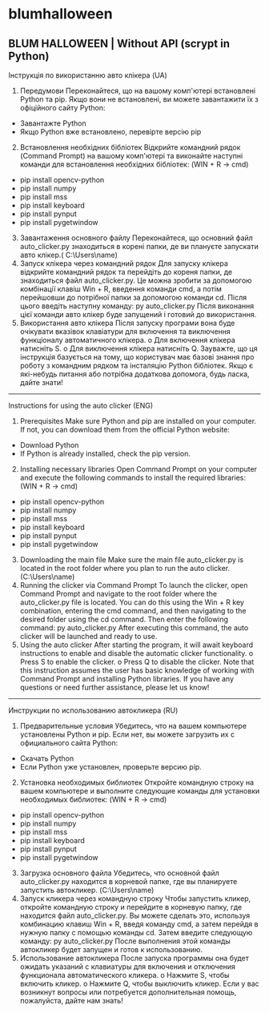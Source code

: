 # blumhalloween 
BLUM HALLOWEEN | Without API (scrypt in Python)
-----------------------------------------------------------------------------------
Інструкція по використанню авто клікера (UA)

1. Передумови
Переконайтеся, що на вашому комп'ютері встановлені Python та pip. Якщо вони не
встановлені, ви можете завантажити їх з офіційного сайту Python:
- Завантажте Python
- Якщо Python вже встановлено, перевірте версію pip
2. Встановлення необхідних бібліотек
Відкрийте командний рядок (Command Prompt) на вашому комп'ютері та виконайте
наступні команди для встановлення необхідних бібліотек: (WIN + R → cmd)
- pip install opencv-python
- pip install numpy
- pip install mss
- pip install keyboard
- pip install pynput
- pip install pygetwindow
3. Завантаження основного файлу
Переконайтеся, що основний файл auto_clicker.py знаходиться в корені папки,
де ви плануєте запускати авто клікер.( C:\Users\name)
4. Запуск клікера через командний рядок
Для запуску клікера відкрийте командний рядок та перейдіть до кореня папки, де
знаходиться файл auto_clicker.py. Це можна зробити за допомогою комбінації
клавіш Win + R, введення команди cmd, а потім перейшовши до потрібної папки за
допомогою команди cd.
Після цього введіть наступну команду:
py auto_clicker.py
Після виконання цієї команди авто клікер буде запущений і готовий до
використання.
5. Використання авто клікера
Після запуску програми вона буде очікувати вказівок клавіатури для включення та
виключення функціоналу автоматичного клікера.
o Для включення клікера натисніть S.
o Для виключення клікера натисніть Q.
Зауважте, що ця інструкція базується на тому, що користувач має базові знання про
роботу з командним рядком та інсталяцію Python бібліотек. Якщо є які-небудь питання
або потрібна додаткова допомога, будь ласка, дайте знати! 
-----------------------------------------------------------------------------------
Instructions for using the auto clicker (ENG)
1. Prerequisites
Make sure Python and pip are installed on your computer. If not, you can download
them from the official Python website:
- Download Python
- If Python is already installed, check the pip version.
2. Installing necessary libraries
Open Command Prompt on your computer and execute the following commands to
install the required libraries: (WIN + R → cmd)
- pip install opencv-python
- pip install numpy
- pip install mss
- pip install keyboard
- pip install pynput
- pip install pygetwindow
3. Downloading the main file
Make sure the main file auto_clicker.py is located in the root folder where you plan to
run the auto clicker. (C:\Users\name)
4. Running the clicker via Command Prompt
To launch the clicker, open Command Prompt and navigate to the root folder where the
auto_clicker.py file is located. You can do this using the Win + R key combination,
entering the cmd command, and then navigating to the desired folder using the cd
command.
Then enter the following command:
py auto_clicker.py
After executing this command, the auto clicker will be launched and ready to use.
5. Using the auto clicker
After starting the program, it will await keyboard instructions to enable and disable the
automatic clicker functionality.
o Press S to enable the clicker.
o Press Q to disable the clicker.
Note that this instruction assumes the user has basic knowledge of working with
Command Prompt and installing Python libraries. If you have any questions or need
further assistance, please let us know!
-----------------------------------------------------------------------------------
Инструкции по использованию автокликера (RU)
1. Предварительные условия
Убедитесь, что на вашем компьютере установлены Python и pip. Если нет, вы
можете загрузить их с официального сайта Python:
- Скачать Python
- Если Python уже установлен, проверьте версию pip.
2. Установка необходимых библиотек
Откройте командную строку на вашем компьютере и выполните следующие
команды для установки необходимых библиотек: (WIN + R → cmd)
- pip install opencv-python
- pip install numpy
- pip install mss
- pip install keyboard
- pip install pynput
- pip install pygetwindow
3. Загрузка основного файла
Убедитесь, что основной файл auto_clicker.py находится в корневой папке, где
вы планируете запустить автокликер. (C:\Users\name)
4. Запуск кликера через командную строку
Чтобы запустить кликер, откройте командную строку и перейдите в корневую
папку, где находится файл auto_clicker.py. Вы можете сделать это, используя
комбинацию клавиш Win + R, введя команду cmd, а затем перейдя в нужную папку
с помощью команды cd.
Затем введите следующую команду:
py auto_clicker.py
После выполнения этой команды автокликер будет запущен и готов к
использованию.
5. Использование автокликера
После запуска программы она будет ожидать указаний с клавиатуры для
включения и отключения функционала автоматического кликера.
o Нажмите S, чтобы включить кликер.
o Нажмите Q, чтобы выключить кликер.
Если у вас возникнут вопросы или потребуется дополнительная помощь, пожалуйста,
дайте нам знать! 
